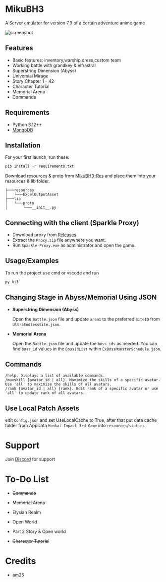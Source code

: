# MikuBH3

A Server emulator for version 7.9 of a certain adventure anime game

![screenshot](https://github.com/MikuLeaks/MikuBH3-PS/raw/main/screenshot.png)

## Features

- Basic features: inventory,warship,dress,custom team
- Working battle with grandkey & elf/astral
- Superstring Dimension (Abyss)
- Universial Mirage
- Story Chapter 1 - 42
- Character Tutorial
- Memorial Arena
- Commands

## Requirements

- Python 3.12++
- [MongoDB](https://www.mongodb.com/try/download/community)

## Installation

For your first launch, run these:

```python
pip install -r requirements.txt
```

Download resources & proto from [MikuBH3-Res](https://github.com/MikuLeaks/MikuBH3-RES) and place them into your resources & lib folder.

```
├───resources
│   └───ExcelOutputAsset
├───lib
│   └───proto
│       └───__init__.py
```

## Connecting with the client (Sparkle Proxy)

- Download proxy from [Releases](https://github.com/MikuLeaks/MikuBH3-PS/releases)
- Extract the `Proxy.zip` file anywhere you want.
- Run `Sparkle-Proxy.exe` as administrator and open the game.

## Usage/Examples

To run the project use cmd or vscode and run

```python
py hi3
```

## Changing Stage in Abyss/Memorial Using JSON

- **Superstring Dimension (Abyss)**

  Open the `Battle.json` file and update `area1` to the preferred `SiteID` from `UltraEndlessSite.json`.

- **Memorial Arena**

  Open the `Battle.json` file and update the `boss_ids` as needed. You can find `boss_id` values in the `BossIdList` within `ExBossMonsterSchedule.json`.

## Commands

```
/help. Displays a list of available commands.
/maxskill {avatar_id | all}. Maximize the skills of a specific avatar. Use 'all' to maximize the skills of all avatars.
/rank {avatar_id | all} {rank}. Edit rank of a specific avatar or use 'all' to update rank of all avatars.
```

## Use Local Patch Assets

edit `Config.json` and set UseLocalCache to True, after that put data cache folder from AppData `Honkai Impact 3rd Game` into `resources/statics`

# Support

Join [Discord](https://discord.gg/MdHC4AJvec) for support

# To-Do List

- ~~Commands~~

- ~~Memorial Arena~~

- Elysian Realm

- Open World

- Part 2 Story & Open world

- ~~Character Tutorial~~

# Credits

- am25
